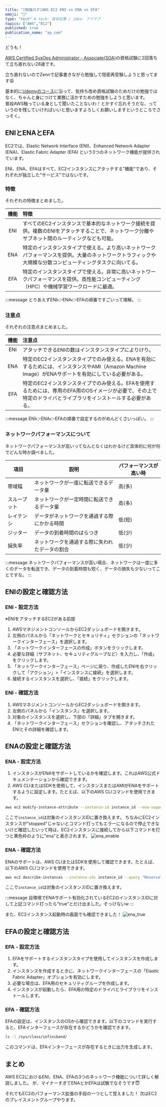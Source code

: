 ```yaml
---
title: "[勉強ログ]AWS EC2 ENI vs ENA vs EFA"
emoji: "👊"
type: "tech" # tech: 技術記事 / idea: アイデア
topics: ["AWS","EC2"]
published: true
publication_name: "ap_com"
---
```


どうも！

[AWS Certified SysOps Administrator - Associate(SOA)](https://aws.amazon.com/jp/certification/certified-sysops-admin-associate/)の資格試験に2回落ちて立ち直れない28歳です。

立ち直れないのでZennで記事書きながら勉強して隠密再受験しようと思ってます😩

基本的に[Udemyのコース](https://www.udemy.com/share/101XFw3@JbpJaY5drC3-tkjgXdXy9Vx3uxfxvdYIhs_3D_ESMpSyG3MknOEjPlp6qc2nTCtD/)に沿って、気持ち改め資格試験のためだけの勉強ではなく、ちゃんと身につけて業務に活かすための勉強をしようと思います。  
普段AWS触っている身として聞いたことないわ！とかすぐ忘れそうだな、っていうのを残していければいいと思いますよろしくお願いしますというところでさっそく。

## ENIとENAとEFA

EC2では、Elastic Network Interface (ENI)、Enhanced Network Adapter (ENA)、Elastic Fabric Adapter (EFA) という3つのネットワーク機能が提供されています。

ENI、ENA、EFAはすべて、EC2インスタンスにアタッチする"機能"であり、それぞれが独立した"サービス"ではないです。

### 特徴

それぞれの特徴まとめました。

|  機能 | 特徴 |
|:----------------:|:------------|
| ENI | すべてのEC2インスタンスで基本的なネットワーク接続を提供。複数のENIをアタッチすることで、ネットワーク分離やサブネット間のルーティングなども可能。 |
| ENA | 特定のインスタンスタイプで使える。より高いネットワークパフォーマンスを提供。大量のネットワークトラフィックや大規模な分散コンピューティングタスクに向いてる。 |
| EFA | 特定のインスタンスタイプで使える。非常に高いネットワークパフォーマンスを提供。高性能コンピューティング（HPC）や機械学習ワークロードに最適。 |

:::message
とりあえずENI👉ENA👉EFAの順番ですごいって理解。
:::

### 注意点

それぞれの注意点まとめました。

|  機能 | 注意点 |
|:----------------:|:------------|
| ENI | アタッチできるENIの数はインスタンスタイプによりけり。|
| ENA | 特定のEC2インスタンスタイプでのみ使える。ENAを有効にするためには、インスタンスやAMI（Amazon Machine Image）がENAサポートを有効にしている必要がある。|
| EFA | 特定のEC2インスタンスタイプでのみ使える。EFAを使用するためには、専用のEFA用のOSイメージが必要で、その上で特定のドライバとライブラリをインストールする必要がある。|

:::message
ENI👉ENA👉EFAの順番で設定するのがめんどくさいっぽい。
:::

### ネットワークパフォーマンスについて

ネットワークパフォーマンスが高いってなんとなくはわかるけど具体的に何が何でどんな時か調べました。

| 項目 | 説明 | パフォーマンスが高い時 |
|---|---|---|
| 帯域幅 | ネットワークが一度に転送できるデータ量 | 高(多) |
| スループット | ネットワークが一定時間に転送できるデータ量 | 高(多) |
| レイテンシ | データがネットワークを通過する際にかかる時間 | 低(短) |
| ジッター | データの到着時間のばらつき | 低(少) |
| 損失率 | ネットワークを通過する際に失われたデータの割合 | 低(少) |

:::message
ネットワークパフォーマンスが高い場合、ネットワークは一度に多くのデータを転送でき、データの到着時間も短く、データの損失も少ないってことですな。
:::

## ENIの設定と確認方法

### ENI - 設定方法

※ENIをアタッチするEC2がある前提

1. AWSマネジメントコンソールからEC2ダッシュボードを開きます。
2. 左側のパネルから「ネットワークとセキュリティ」セクションの「ネットワークインターフェース」を選択します。
3. 「ネットワークインターフェースの作成」ボタンをクリックします。
4. 必要な詳細（サブネット、セキュリティグループなど）を入力し、「作成」をクリックします。
5. 「ネットワークインターフェース」ページに戻り、作成したENIを右クリックして「アクション」>「インスタンスに接続」を選択します。
6. 接続するインスタンスを選択し、「接続」をクリックします。

### ENI - 確認方法

1. AWSマネジメントコンソールからEC2ダッシュボードを開きます。
2. 左側のパネルから「インスタンス」を選択します。
3. 対象のインスタンスを選択し、下部の「詳細」タブを開きます。
4. 「ネットワークインターフェース」セクションを確認し、アタッチされたENIとその詳細を確認します。

## ENAの設定と確認方法

### ENA - 設定方法

1. インスタンスがENAをサポートしているかを確認します。これはAWS公式ドキュメンテーションから確認できます。
2. AWS CLIまたはSDKを使用して、インスタンスまたはAMIがENAをサポートするように設定します。たとえば、以下のAWS CLIコマンドを使用できます。

```sh
aws ec2 modify-instance-attribute --instance-id instance_id --ena-support
```

ここで`instance_id`は対象のインスタンスIDに置き換えます。
ちなみにEC2インスタンスが"stopped"じゃないとコマンド打ってもエラーになるので停止できないけど確認したいって時は、EC2インスタンスに接続してから以下コマンドを打つと黄色枠のように"ena"と表示されます。
![ena_enable](/images/aws-ec2-eni-vs-ena-vs-efa/ena_enable.png)

### ENA - 確認方法

ENAのサポートは、AWS CLIまたはSDKを使用して確認できます。たとえば、以下のAWS CLIコマンドを使用できます。

```sh
aws ec2 describe-instances --instance-ids instance_id --query "Reservations[].Instances[].EnaSupport"
```

ここで`instance_id`は対象のインスタンスIDに置き換えます。

:::message
自環境でENAサポート有効化されているEC2のインスタンスIDに対して上記コマンド打ったら"true"とだけ出ました。そっけないw
:::

また、EC2インスタンス起動時の画面でも確認できました！
![ena_true](/images/aws-ec2-eni-vs-ena-vs-efa/ena_true.png)

## EFAの設定と確認方法

### EFA - 設定方法

1. EFAをサポートするインスタンスタイプを使用してインスタンスを作成します。
2. インスタンスを作成するときに、ネットワークインターフェースの「Elastic Fabric Adapter」オプションを有効にします。
3. 必要な場合は、EFA用のセキュリティグループを作成します。
4. インスタンスが起動したら、EFA用の特定のドライバとライブラリをインストールします。

### EFA - 確認方法

EFAの設定は、インスタンスのOSから確認できます。以下のコマンドを実行すると、EFAインターフェースが存在するかどうかを確認できます。

```sh
ls -l /sys/class/infiniband/
```

このコマンドは、EFAインターフェースが存在するときに出力を生成します。

## まとめ

AWS EC2におけるENI、ENA、EFAの3つのネットワーク機能について詳しく解説しました。
が、マイナーすぎてENAとかEFAは試験でなそうです😇

それでもEC2のパフォーマンス拡張の手段の一つとして覚えました！
次はEC2のプレイスメントグループやります。

